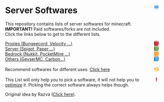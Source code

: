 # <img style="float: right;" src="imgs/desktop_computer.png" width="16"> Server Softwares
This repository contains lists of server softwares for minecraft.
</br>
**IMPORTANT!** Paid softwares/forks are not included.
</br>
Click the links below to get to the different lists.

<img style="float: right;" src="imgs/red_book.png" width="16"> <a href="PROXIES.md">Proxies (Bungeecord, Velocity ...)</a>
</br>
<img style="float: right;" src="imgs/green_book.png" width="16"> <a href="SERVERS.md">Server (Spigot, Paper ...)</a>
</br>
<img style="float: right;" src="imgs/orange_book.png" width="16"> <a href="BEDROCK.md">Bedrock (Nukkit, PocketMine ...)</a>
</br>
<img style="float: right;" src="imgs/blue_book.png" width="16"> <a href="OTHERS.md">Others (GeyserMC, Carbon...)</a>
</br></br>
<img style="float: right;" src="imgs/dvd.png" width="16"> Recommend softwares for different uses: <a href="RECOMMEND.md">Click here</a>
</br></br>
<img style="float: right;" src="imgs/exclamation.png" width="16"> This List will only help you to pick a software, it will not help you to [optimize](https://github.com/YouHaveTrouble/minecraft-optimization) it. Picking the correct software always helps though.

Original idea by Razva (<a href="https://gist.github.com/Razva/e7304fb80a210639107a35838dee2832">Click here</a>).
